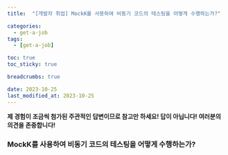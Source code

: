 ```yaml
---
title:  "[개발자 취업] MockK를 사용하여 비동기 코드의 테스팅을 어떻게 수행하는가?"

categories:
  - get-a-job
tags:
  - [get-a-job]

toc: true
toc_sticky: true

breadcrumbs: true

date: 2023-10-25
last_modified_at: 2023-10-25
---
```


**제 경험이 조금씩 첨가된 주관적인 답변이므로 참고만 하세요! 답이 아닙니다! 여러분의 의견을 존중합니다!**

### MockK를 사용하여 비동기 코드의 테스팅을 어떻게 수행하는가?
